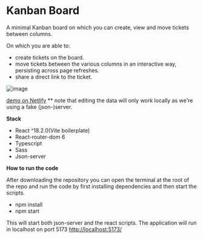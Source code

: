 # Kanban Board

A minimal Kanban board on which you can create, view and move tickets between columns.

On which you are able to:

- create tickets on the board.
- move tickets between the various columns in an interactive way, persisting across page refreshes.
- share a direct link to the ticket.

![image](src/assets/kanban-board.gif "image")

[demo on Netlify](https://voluble-gumdrop-534720.netlify.app/) ** note that editing the data will only work locally as we're using a fake (json-)server.

**Stack**

- React ^18.2.0(Vite boilerplate)
- React-router-dom 6
- Typescript
- Sass
- Json-server 

**How to run the code**

After downloading the repository you can open the terminal at the root of the repo and run the code by first installing dependencies and then start the scripts.

- npm install
- npm start

This will start both json-server and the react scripts.
The application will run in localhost on port 5173 [http://localhost:5173/](http://localhost:5173/)
